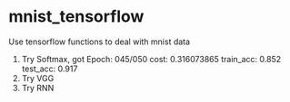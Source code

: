 # mnist_tensorflow
Use tensorflow functions to deal with mnist data 
1. Try Softmax, got Epoch: 045/050 cost: 0.316073865 train_acc: 0.852 test_acc: 0.917
2. Try VGG
3. Try RNN
